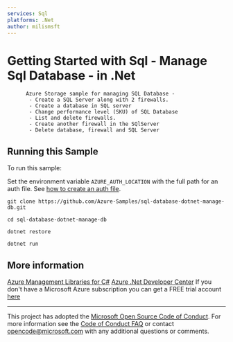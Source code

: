 ```yaml
---
services: Sql
platforms: .Net
author: milismsft
---
```


# Getting Started with Sql - Manage Sql Database - in .Net #

          Azure Storage sample for managing SQL Database -
           - Create a SQL Server along with 2 firewalls.
           - Create a database in SQL server
           - Change performance level (SKU) of SQL Database
           - List and delete firewalls.
           - Create another firewall in the SQlServer
           - Delete database, firewall and SQL Server


## Running this Sample ##

To run this sample:

Set the environment variable `AZURE_AUTH_LOCATION` with the full path for an auth file. See [how to create an auth file](https://github.com/Azure/azure-sdk-for-net/blob/Fluent/AUTH.md).

    git clone https://github.com/Azure-Samples/sql-database-dotnet-manage-db.git

    cd sql-database-dotnet-manage-db

    dotnet restore

    dotnet run

## More information ##

[Azure Management Libraries for C#](https://github.com/Azure/azure-sdk-for-net/tree/Fluent)
[Azure .Net Developer Center](https://azure.microsoft.com/en-us/develop/net/)
If you don't have a Microsoft Azure subscription you can get a FREE trial account [here](http://go.microsoft.com/fwlink/?LinkId=330212)

---

This project has adopted the [Microsoft Open Source Code of Conduct](https://opensource.microsoft.com/codeofconduct/). For more information see the [Code of Conduct FAQ](https://opensource.microsoft.com/codeofconduct/faq/) or contact [opencode@microsoft.com](mailto:opencode@microsoft.com) with any additional questions or comments.